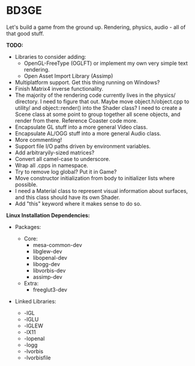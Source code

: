 BD3GE
===

Let's build a game from the ground up. Rendering, physics, audio - all of that good stuff.

**TODO:**

* Libraries to consider adding:
	* OpenGL-FreeType (OGLFT) or implement my own very simple text rendering.
	* Open Asset Import Library (Assimp)
* Multiplatform support. Get this thing running on Windows?
* Finish Matrix4 inverse functionality.
* The majority of the rendering code currently lives in the physics/ directory. I need to figure that out. Maybe move object.h/object.cpp to utility/ and object::render() into the Shader class? I need to create a Scene class at some point to group together all scene objects, and render from there. Reference Coaster code more.
* Encapsulate GL stuff into a more general Video class.
* Encapsulate AL/OGG stuff into a more general Audio class. 
* More commenting!
* Support file I/O paths driven by environment variables.
* Add arbitraryily-sized matrices?
* Convert all camel-case to underscore.
* Wrap all .cpps in namespace.
* Try to remove log global? Put it in Game?
* Move constructor initialization from body to initializer lists where possible.
* I need a Material class to represent visual information about surfaces, and this class should have its own Shader.
* Add "this" keyword where it makes sense to do so.

**Linux Installation Dependencies:**

* Packages:
	* Core:
		* mesa-common-dev
		* libglew-dev
		* libopenal-dev
		* libogg-dev
		* libvorbis-dev
		* assimp-dev
	* Extra:
		* freeglut3-dev

* Linked Libraries:
	* -lGL
	* -lGLU
	* -lGLEW
	* -lX11
	* -lopenal
	* -logg
	* -lvorbis
	* -lvorbisfile